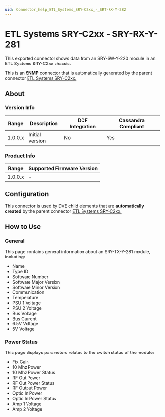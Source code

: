 ```yaml
---
uid: Connector_help_ETL_Systems_SRY-C2xx_-_SRT-RX-Y-282
---
```


# ETL Systems SRY-C2xx - SRY-RX-Y-281

This exported connector shows data from an SRY-SW-Y-220 module in an ETL Systems SRY-C2xx chassis.

This is an **SNMP** connector that is automatically generated by the parent connector [ETL Systems SRY-C2xx.](xref:Connector_help_ETL_Systems_SRY-C2xx)

## About

### Version Info

| Range | Description | DCF Integration | Cassandra Compliant |
|------------------|-----------------|---------------------|-------------------------|
| 1.0.0.x          | Initial version | No                  | Yes                     |

### Product Info

| Range | Supported Firmware Version |
|------------------|-----------------------------|
| 1.0.0.x          | \-                          |

## Configuration

This connector is used by DVE child elements that are **automatically created** by the parent connector [ETL Systems SRY-C2xx.](xref:Connector_help_ETL_Systems_SRY-C2xx)

## How to Use

### General

This page contains general information about an SRY-TX-Y-281 module, including:

- Name
- Type ID
- Software Number
- Software Major Version
- Software Minor Version
- Communication
- Temperature
- PSU 1 Voltage
- PSU 2 Voltage
- Bus Voltage
- Bus Current
- 6.5V Voltage
- 5V Voltage

### Power Status

This page displays parameters related to the switch status of the module:

- Fix Gain
- 10 Mhz Power
- 10 Mhz Power Status
- RF Out Power
- RF Out Power Status
- RF Output Power
- Optic In Power
- Optic In Power Status
- Amp 1 Voltage
- Amp 2 Voltage
